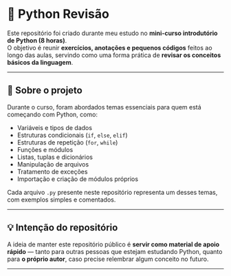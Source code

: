 # 🐍 Python Revisão

Este repositório foi criado durante meu estudo no **mini-curso introdutório de Python (8 horas)**.  
O objetivo é reunir **exercícios, anotações e pequenos códigos** feitos ao longo das aulas, servindo como uma forma prática de **revisar os conceitos básicos da linguagem**.

---

## 📘 Sobre o projeto

Durante o curso, foram abordados temas essenciais para quem está começando com Python, como:
- Variáveis e tipos de dados  
- Estruturas condicionais (`if`, `else`, `elif`)  
- Estruturas de repetição (`for`, `while`)  
- Funções e módulos  
- Listas, tuplas e dicionários  
- Manipulação de arquivos  
- Tratamento de exceções  
- Importação e criação de módulos próprios  

Cada arquivo `.py` presente neste repositório representa um desses temas, com exemplos simples e comentados.

---

## 💡 Intenção do repositório

A ideia de manter este repositório público é **servir como material de apoio rápido** — tanto para outras pessoas que estejam estudando Python, quanto para **o próprio autor**, caso precise relembrar algum conceito no futuro.

---
